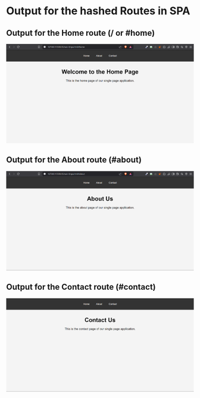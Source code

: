 # Output for the hashed Routes in SPA

## Output for the Home route (/ or #home)

![alt text](image.png)

## Output for the About route (#about)

![alt text](image-1.png)

## Output for the Contact route (#contact)

![alt text](image-2.png)